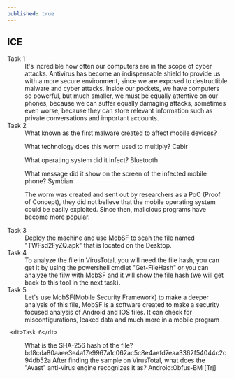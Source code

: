 ```yaml
---
published: true
---
```

## ICE


<dl>
  <dt>Task 1</dt>
  <dd>It's incredible how often our computers are in the scope of cyber attacks. Antivirus has become an indispensable shield to provide us with a more secure environment, since we are exposed to destructible malware and cyber attacks. Inside our pockets, we have computers so powerful, but much smaller, we must be equally attentive on our phones, because we can suffer equally damaging attacks, sometimes even worse, because they can store relevant information such as private conversations and important accounts.</dd>
   
  <dt>Task 2 </dt>
  <dd>What known as the first malware created to affect mobile devices?


What technology does this worm used to multiply?
    Cabir


What operating system did it infect?
Bluetooth

What message did it show on the screen of the infected mobile phone?
   Symbian

The worm was created and sent out by researchers as a PoC (Proof of Concept), they did not believe that the mobile operating system could be easily exploited. Since then, malicious programs have become more popular.  
 </dd>
 
  
   <dt>Task 3</dt>
  <dd> Deploy the machine and use MobSF to scan the file named "TWFsd2FyZQ.apk" that is located on the Desktop.
</dd>

  <dt>Task 4</dt>
  <dd> To analyze the file in VirusTotal, you will need the file hash, you can get it by using the powershell cmdlet "Get-FileHash" or you can analyze the filw with MobSF and it will show the file hash (we will get back to this tool in the next task).
</dd>
  
   <dt>Task 5</dt>
  <dd> Let's use MobSF(Mobile Security Framework) to make a deeper analysis of this file, MobSF is a software created to make a security focused analysis of Android and IOS files. It can check for misconfigurations, leaked data and much more in a mobile program
    


</dd>
  
     <dt>Task 6</dt>
  <dd> What is the SHA-256 hash of the file?
bd8cda80aaee3e4a17e9967a1c062ac5c8e4aefd7eaa3362f54044c2c94db52a
    After finding the sample on VirusTotal, what does the "Avast" anti-virus engine recognizes it as?
    Android:Obfus-BM [Trj]
    
</dd>



</dl>

